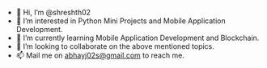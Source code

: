 - 👋 Hi, I’m @shreshth02
- 👀 I’m interested in Python Mini Projects and Mobile Application Development.
- 🌱 I’m currently learning Mobile Application Development and Blockchain.
- 💞️ I’m looking to collaborate on the above mentioned topics.
- 📫 Mail me on abhayj02s@gmail.com to reach me.

<!---
shreshth02/shreshth02 is a ✨ special ✨ repository because its `README.md` (this file) appears on your GitHub profile.
You can click the Preview link to take a look at your changes.
--->
